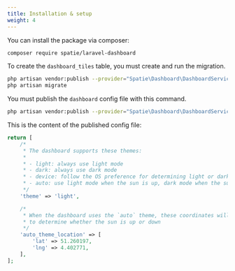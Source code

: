 ```yaml
---
title: Installation & setup
weight: 4
---
```


You can install the package via composer:

```bash
composer require spatie/laravel-dashboard
```

To create the `dashboard_tiles` table, you must create and run the migration.

```bash
php artisan vendor:publish --provider="Spatie\Dashboard\DashboardServiceProvider" --tag="mailcoach-migrations"
php artisan migrate
```

You must publish the `dashboard` config file with this command.

```bash
php artisan vendor:publish --provider="Spatie\Dashboard\DashboardServiceProvider" --tag="dashboard-config"
```

This is the content of the published config file:

```php
return [
    /*
     * The dashboard supports these themes:
     *
     * - light: always use light mode
     * - dark: always use dark mode
     * - device: follow the OS preference for determining light or dark mode
     * - auto: use light mode when the sun is up, dark mode when the sun is down
     */
    'theme' => 'light',

    /*
     * When the dashboard uses the `auto` theme, these coordinates will be used
     * to determine whether the sun is up or down
     */
    'auto_theme_location' => [
        'lat' => 51.260197,
        'lng' => 4.402771,
    ],
];
```
